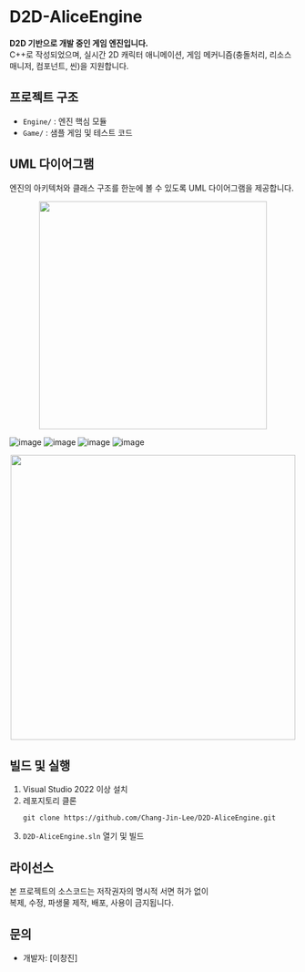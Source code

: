 # D2D-AliceEngine
**D2D 기반으로 개발 중인 게임 엔진입니다.**  
C++로 작성되었으며, 실시간 2D 캐릭터 애니메이션, 게임 메커니즘(충돌처리, 리소스매니저, 컴포넌트, 씬)을 지원합니다.

## 프로젝트 구조
- `Engine/` : 엔진 핵심 모듈
- `Game/` : 샘플 게임 및 테스트 코드

## UML 다이어그램

엔진의 아키텍처와 클래스 구조를 한눈에 볼 수 있도록 UML 다이어그램을 제공합니다.

<p align="center">
  <img src="https://github.com/user-attachments/assets/da2f5c4f-b14e-4564-94b6-bb285df8a903" width="400"/>
</p>

![image](https://github.com/user-attachments/assets/3405a7e5-54dc-401f-a6cc-332329632433)
![image](https://github.com/user-attachments/assets/7b016298-4ba1-409f-8c67-23d452366220)
![image](https://github.com/user-attachments/assets/adefb651-0331-4c36-9417-ca77cbda4b49)
![image](https://github.com/user-attachments/assets/6a816bf3-ec0b-491b-81b1-396e09048ab6)


<p align="center">
  <img src="https://github.com/user-attachments/assets/c663a7db-3fdc-40b1-8366-047120595ef0" width="500"/>
</p>

## 빌드 및 실행

1. Visual Studio 2022 이상 설치
2. 레포지토리 클론  
   ```
   git clone https://github.com/Chang-Jin-Lee/D2D-AliceEngine.git
   ```
3. `D2D-AliceEngine.sln` 열기 및 빌드

## 라이선스

본 프로젝트의 소스코드는 저작권자의 명시적 서면 허가 없이  
복제, 수정, 파생물 제작, 배포, 사용이 금지됩니다.

## 문의

- 개발자: [이창진]
